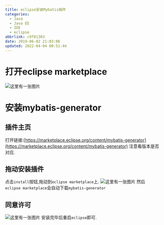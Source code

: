 ```yaml
---
title: eclipse安装Mybatis插件
categories: 
  - Java
  - Java EE
  - IDE
  - eclipse
abbrlink: c9f81303
date: 2019-06-02 21:03:06
updated: 2022-04-04 00:51:44
---
```

# 打开eclipse marketplace #
![这里有一张图片](https://image-1257720033.cos.ap-shanghai.myqcloud.com/blog/JavaEE/IDE/Eclipse/Mybatis/3.png)
# 安装mybatis-generator #
## 插件主页 ##
打开链接:[https://marketplace.eclipse.org/content/mybatis-generator](https://marketplace.eclipse.org/content/mybatis-generator)
注意看版本是否对应.
## 拖动安装插件 ##
点击`install`按钮,拖动到`eclipse marketplace`上.
![这里有一张图片](https://image-1257720033.cos.ap-shanghai.myqcloud.com/blog/JavaEE/IDE/Eclipse/Mybatis/1.png)
然后`eclipse marketplace`会自动下载`mybatis-generator`
## 同意许可 ##
![这里有一张图片](https://image-1257720033.cos.ap-shanghai.myqcloud.com/blog/JavaEE/IDE/Eclipse/Mybatis/2.png)
安装完毕后重启`eclipse`即可.
